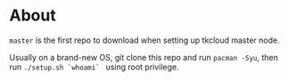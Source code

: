 About
=====
`master` is the first repo to download when setting up
tkcloud master node.

Usually on a brand-new OS, git clone this repo and run
`pacman -Syu`, then run ``./setup.sh `whoami` `` using root privilege.
